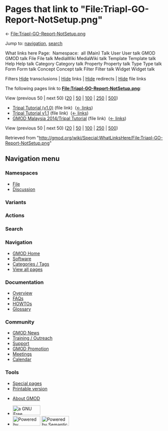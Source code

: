 <div id="mw-page-base" class="noprint">

</div>

<div id="mw-head-base" class="noprint">

</div>

<div id="content" class="mw-body" role="main">

<span id="top"></span>

<div id="mw-js-message" style="display:none;">

</div>



# <span dir="auto">Pages that link to "File:Triapl-GO-Report-NotSetup.png"</span>

<div id="bodyContent">

<div id="contentSub">

←
[File:Triapl-GO-Report-NotSetup.png](/wiki/File:Triapl-GO-Report-NotSetup.png "File:Triapl-GO-Report-NotSetup.png")

</div>

<div id="jump-to-nav" class="mw-jump">

Jump to: [navigation](#mw-navigation), [search](#p-search)

</div>

<div id="mw-content-text">

What links here Page:  Namespace:  all (Main) Talk User User talk GMOD
GMOD talk File File talk MediaWiki MediaWiki talk Template Template talk
Help Help talk Category Category talk Property Property talk Type Type
talk Form Form talk Concept Concept talk Filter Filter talk Widget
Widget talk

Filters
[Hide](/mediawiki/index.php?title=Special:WhatLinksHere/File:Triapl-GO-Report-NotSetup.png&hidetrans=1 "Special:WhatLinksHere/File:Triapl-GO-Report-NotSetup.png")
transclusions \|
[Hide](/mediawiki/index.php?title=Special:WhatLinksHere/File:Triapl-GO-Report-NotSetup.png&hidelinks=1 "Special:WhatLinksHere/File:Triapl-GO-Report-NotSetup.png")
links \|
[Hide](/mediawiki/index.php?title=Special:WhatLinksHere/File:Triapl-GO-Report-NotSetup.png&hideredirs=1 "Special:WhatLinksHere/File:Triapl-GO-Report-NotSetup.png")
redirects \|
[Hide](/mediawiki/index.php?title=Special:WhatLinksHere/File:Triapl-GO-Report-NotSetup.png&hideimages=1 "Special:WhatLinksHere/File:Triapl-GO-Report-NotSetup.png")
file links

The following pages link to
**[File:Triapl-GO-Report-NotSetup.png](/wiki/File:Triapl-GO-Report-NotSetup.png "File:Triapl-GO-Report-NotSetup.png")**:

View (previous 50 \| next 50)
([20](/mediawiki/index.php?title=Special:WhatLinksHere/File:Triapl-GO-Report-NotSetup.png&limit=20 "Special:WhatLinksHere/File:Triapl-GO-Report-NotSetup.png")
\|
[50](/mediawiki/index.php?title=Special:WhatLinksHere/File:Triapl-GO-Report-NotSetup.png&limit=50 "Special:WhatLinksHere/File:Triapl-GO-Report-NotSetup.png")
\|
[100](/mediawiki/index.php?title=Special:WhatLinksHere/File:Triapl-GO-Report-NotSetup.png&limit=100 "Special:WhatLinksHere/File:Triapl-GO-Report-NotSetup.png")
\|
[250](/mediawiki/index.php?title=Special:WhatLinksHere/File:Triapl-GO-Report-NotSetup.png&limit=250 "Special:WhatLinksHere/File:Triapl-GO-Report-NotSetup.png")
\|
[500](/mediawiki/index.php?title=Special:WhatLinksHere/File:Triapl-GO-Report-NotSetup.png&limit=500 "Special:WhatLinksHere/File:Triapl-GO-Report-NotSetup.png"))

- [Tripal Tutorial
  (v1.0)](/wiki/Tripal_Tutorial_(v1.0) "Tripal Tutorial (v1.0)") (file
  link) ‎ <span class="mw-whatlinkshere-tools">([←
  links](/mediawiki/index.php?title=Special:WhatLinksHere&target=Tripal+Tutorial+%28v1.0%29 "Special:WhatLinksHere"))</span>
- [Tripal Tutorial
  v1.1](/wiki/Tripal_Tutorial_v1.1 "Tripal Tutorial v1.1") (file link) ‎
  <span class="mw-whatlinkshere-tools">([←
  links](/mediawiki/index.php?title=Special:WhatLinksHere&target=Tripal+Tutorial+v1.1 "Special:WhatLinksHere"))</span>
- [GMOD Malaysia 2014/Tripal
  Tutorial](/wiki/GMOD_Malaysia_2014/Tripal_Tutorial "GMOD Malaysia 2014/Tripal Tutorial")
  (file link) ‎ <span class="mw-whatlinkshere-tools">([←
  links](/mediawiki/index.php?title=Special:WhatLinksHere&target=GMOD+Malaysia+2014%2FTripal+Tutorial "Special:WhatLinksHere"))</span>

View (previous 50 \| next 50)
([20](/mediawiki/index.php?title=Special:WhatLinksHere/File:Triapl-GO-Report-NotSetup.png&limit=20 "Special:WhatLinksHere/File:Triapl-GO-Report-NotSetup.png")
\|
[50](/mediawiki/index.php?title=Special:WhatLinksHere/File:Triapl-GO-Report-NotSetup.png&limit=50 "Special:WhatLinksHere/File:Triapl-GO-Report-NotSetup.png")
\|
[100](/mediawiki/index.php?title=Special:WhatLinksHere/File:Triapl-GO-Report-NotSetup.png&limit=100 "Special:WhatLinksHere/File:Triapl-GO-Report-NotSetup.png")
\|
[250](/mediawiki/index.php?title=Special:WhatLinksHere/File:Triapl-GO-Report-NotSetup.png&limit=250 "Special:WhatLinksHere/File:Triapl-GO-Report-NotSetup.png")
\|
[500](/mediawiki/index.php?title=Special:WhatLinksHere/File:Triapl-GO-Report-NotSetup.png&limit=500 "Special:WhatLinksHere/File:Triapl-GO-Report-NotSetup.png"))

</div>

<div class="printfooter">

Retrieved from
"<http://gmod.org/wiki/Special:WhatLinksHere/File:Triapl-GO-Report-NotSetup.png>"

</div>

<div id="catlinks" class="catlinks catlinks-allhidden">

</div>

<div class="visualClear">

</div>

</div>

</div>

<div id="mw-navigation">

## Navigation menu

<div id="mw-head">



<div id="left-navigation">

<div id="p-namespaces" class="vectorTabs" role="navigation"
aria-labelledby="p-namespaces-label">

### Namespaces

- <span id="ca-nstab-image"><a href="/wiki/File:Triapl-GO-Report-NotSetup.png" accesskey="c"
  title="View the file page [c]">File</a></span>
- <span id="ca-talk"><a
  href="/mediawiki/index.php?title=File_talk:Triapl-GO-Report-NotSetup.png&amp;action=edit&amp;redlink=1"
  accesskey="t"
  title="Discussion about the content page [t]">Discussion</a></span>

</div>

<div id="p-variants" class="vectorMenu emptyPortlet" role="navigation"
aria-labelledby="p-variants-label">

### 

### Variants[](#)

<div class="menu">

</div>

</div>

</div>

<div id="right-navigation">



<div id="p-cactions" class="vectorMenu emptyPortlet" role="navigation"
aria-labelledby="p-cactions-label">

### Actions[](#)

<div class="menu">

</div>

</div>

<div id="p-search" role="search">

### Search

<div id="simpleSearch">

</div>

</div>

</div>

</div>

<div id="mw-panel">

<div id="p-logo" role="banner">

<a href="/wiki/Main_Page"
style="background-image: url(http://gmod.org/images/GMOD-cogs.png);"
title="Visit the main page"></a>

</div>

<div id="p-Navigation" class="portal" role="navigation"
aria-labelledby="p-Navigation-label">

### Navigation

<div class="body">

- <span id="n-GMOD-Home">[GMOD Home](/wiki/Main_Page)</span>
- <span id="n-Software">[Software](/wiki/GMOD_Components)</span>
- <span id="n-Categories-.2F-Tags">[Categories /
  Tags](/wiki/Categories)</span>
- <span id="n-View-all-pages">[View all
  pages](/wiki/Special:AllPages)</span>

</div>

</div>

<div id="p-Documentation" class="portal" role="navigation"
aria-labelledby="p-Documentation-label">

### Documentation

<div class="body">

- <span id="n-Overview">[Overview](/wiki/Overview)</span>
- <span id="n-FAQs">[FAQs](/wiki/Category:FAQ)</span>
- <span id="n-HOWTOs">[HOWTOs](/wiki/Category:HOWTO)</span>
- <span id="n-Glossary">[Glossary](/wiki/Glossary)</span>

</div>

</div>

<div id="p-Community" class="portal" role="navigation"
aria-labelledby="p-Community-label">

### Community

<div class="body">

- <span id="n-GMOD-News">[GMOD News](/wiki/GMOD_News)</span>
- <span id="n-Training-.2F-Outreach">[Training /
  Outreach](/wiki/Training_and_Outreach)</span>
- <span id="n-Support">[Support](/wiki/Support)</span>
- <span id="n-GMOD-Promotion">[GMOD
  Promotion](/wiki/GMOD_Promotion)</span>
- <span id="n-Meetings">[Meetings](/wiki/Meetings)</span>
- <span id="n-Calendar">[Calendar](/wiki/Calendar)</span>

</div>

</div>

<div id="p-tb" class="portal" role="navigation"
aria-labelledby="p-tb-label">

### Tools

<div class="body">

- <span id="t-specialpages"><a href="/wiki/Special:SpecialPages" accesskey="q"
  title="A list of all special pages [q]">Special pages</a></span>
- <span id="t-print"><a
  href="/mediawiki/index.php?title=Special:WhatLinksHere/File:Triapl-GO-Report-NotSetup.png&amp;printable=yes"
  rel="alternate" accesskey="p"
  title="Printable version of this page [p]">Printable version</a></span>

</div>

</div>

</div>

</div>

<div id="footer" role="contentinfo">

- <span id="footer-places-about">[About
  GMOD](/wiki/GMOD:About "GMOD:About")</span>

<!-- -->

- <span id="footer-copyrightico">[<img src="http://www.gnu.org/graphics/gfdl-logo-small.png" width="88"
  height="31" alt="a GNU Free Documentation License" />](http://www.gnu.org/licenses/fdl-1.3.html)</span>
- <span id="footer-poweredbyico">[<img src="/mediawiki/skins/common/images/poweredby_mediawiki_88x31.png"
  width="88" height="31" alt="Powered by MediaWiki" />](//www.mediawiki.org/)
  [<img
  src="/mediawiki/extensions/SemanticMediaWiki/includes/../resources/images/smw_button.png"
  width="88" height="31" alt="Powered by Semantic MediaWiki" />](https://www.semantic-mediawiki.org/wiki/Semantic_MediaWiki)</span>

<div style="clear:both">

</div>

</div>
